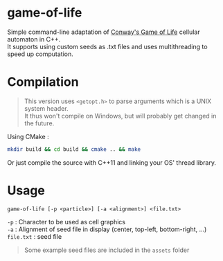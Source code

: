 # game-of-life

Simple command-line adaptation of [Conway's Game of Life](https://en.wikipedia.org/wiki/Conway%27s_Game_of_Life) cellular automaton in C++.  
It supports using custom seeds as .txt files and uses multithreading to speed up computation.

Compilation
===========

> This version uses `<getopt.h>` to parse arguments which is a UNIX system header.  
> It thus won't compile on Windows, but will probably get changed in the future.

Using CMake : 
```bash
mkdir build && cd build && cmake .. && make
```

Or just compile the source with C++11 and linking your OS' thread library.

Usage
=====

```
game-of-life [-p <particle>] [-a <alignment>] <file.txt>
```

`-p` : Character to be used as cell graphics  
`-a` : Alignment of seed file in display (center, top-left, bottom-right, ...)  
`file.txt` : seed file  

> Some example seed files are included in the `assets` folder